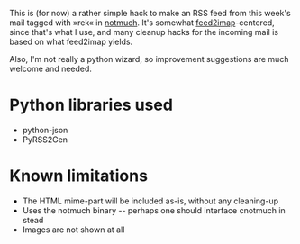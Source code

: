 This is (for now) a rather simple hack to make an RSS feed from this
week's mail tagged with »rek« in
[notmuch](http://notmuchmail.org/). It's somewhat
[feed2imap](http://home.gna.org/feed2imap/)-centered, since that's
what I use, and many cleanup hacks for the incoming mail is based on
what feed2imap yields.

Also, I'm not really a python wizard, so improvement suggestions are
much welcome and needed.

Python libraries used
=====================
* python-json
* PyRSS2Gen

Known limitations
=================
* The HTML mime-part will be included as-is, without any cleaning-up
* Uses the notmuch binary -- perhaps one should interface cnotmuch in stead
* Images are not shown at all
